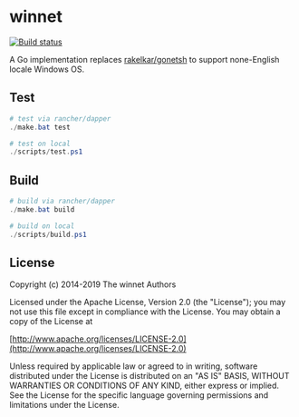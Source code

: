 # winnet

[![Build status](https://ci.appveyor.com/api/projects/status/5dqfpq07sqsoqus1?svg=true)](https://ci.appveyor.com/project/thxCode/winnet)

A Go implementation replaces [rakelkar/gonetsh](https://github.com/rakelkar/gonetsh) to support none-English locale Windows OS.

## Test

```powershell
# test via rancher/dapper
./make.bat test

# test on local
./scripts/test.ps1
```

## Build

```powershell
# build via rancher/dapper
./make.bat build

# build on local
./scripts/build.ps1
```

## License

Copyright (c) 2014-2019 The winnet Authors

Licensed under the Apache License, Version 2.0 (the "License");
you may not use this file except in compliance with the License.
You may obtain a copy of the License at

[http://www.apache.org/licenses/LICENSE-2.0](http://www.apache.org/licenses/LICENSE-2.0)

Unless required by applicable law or agreed to in writing, software
distributed under the License is distributed on an "AS IS" BASIS,
WITHOUT WARRANTIES OR CONDITIONS OF ANY KIND, either express or implied.
See the License for the specific language governing permissions and
limitations under the License.